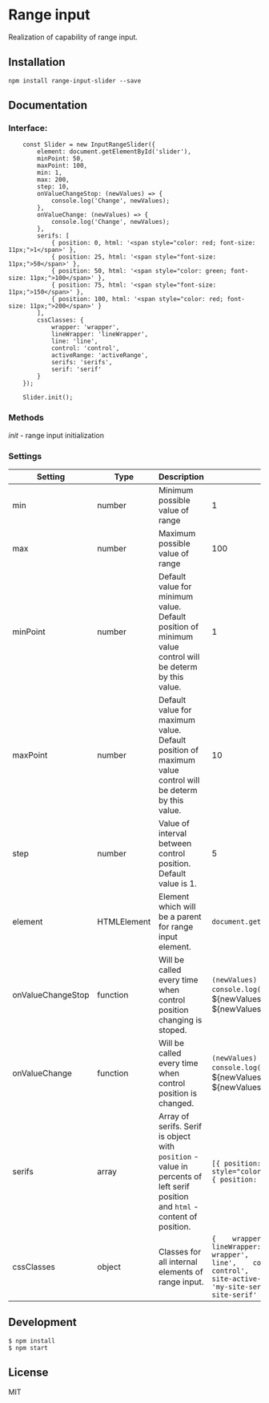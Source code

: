 # Range input

Realization of capability of range input.

## Installation
`npm install range-input-slider --save`

## Documentation
### Interface:
```
    const Slider = new InputRangeSlider({
        element: document.getElementById('slider'),
        minPoint: 50,
        maxPoint: 100,
        min: 1,
        max: 200,
        step: 10,
        onValueChangeStop: (newValues) => {
            console.log('Change', newValues);
        },
        onValueChange: (newValues) => {
            console.log('Change', newValues);
        },
        serifs: [
            { position: 0, html: '<span style="color: red; font-size: 11px;">1</span>' },
            { position: 25, html: '<span style="font-size: 11px;">50</span>' },
            { position: 50, html: '<span style="color: green; font-size: 11px;">100</span>' },
            { position: 75, html: '<span style="font-size: 11px;">150</span>' },
            { position: 100, html: '<span style="color: red; font-size: 11px;">200</span>' }
        ],
        cssClasses: {
            wrapper: 'wrapper',
            lineWrapper: 'lineWrapper',
            line: 'line',
            control: 'control',
            activeRange: 'activeRange',
            serifs: 'serifs',
            serif: 'serif'
        }
    });

    Slider.init();
```

### Methods
*init* - range input initialization

### Settings
| Setting       | Type          | Description   | Example       | Required      |
| ------------- | ------------- | ------------- | ------------- | ------------- |
| min | number | Minimum possible value of range | 1 | yes |
| max | number | Maximum possible value of range | 100 | yes |
| minPoint | number  | Default value for minimum value. Default position of minimum value control will be determ by this value. | 1 | yes |
| maxPoint  | number | Default value for maximum value. Default position of maximum value control will be determ by this value.| 10 | yes |
| step  | number | Value of interval between control position. Default value is 1. | 5 | no |
| element  | HTMLElement  | Element which will be a parent for range input element. | `document.getElementById('price')` | yes|
| onValueChangeStop | function  | Will be called every time when control position changing is stoped. | `(newValues) => {    console.log(`min: ${newValues.min}, max: ${newValues.max} `);    }` | yes |
| onValueChange | function | Will be called every time when control position is changed. | `(newValues) => {    console.log(`min: ${newValues.min}, max: ${newValues.max} `);    } `| no |
| serifs | array | Array of serifs. Serif is object with `position` - value in percents of left serif position and `html` - content of position. | `[{ position: 0, html: '<span style="color: red">1</span>' }, { position: 0, html: '100' }]` | no |
| cssClasses | object | Classes for all internal elements of range input. | ```{    wrapper: 'my-site-wrapper',    lineWrapper: 'my-site-line-wrapper',    line: 'my-site-line',    control: 'my-site-control',    activeRange: 'my-site-active-range',    serifs: 'my-site-serifs',    serif: 'my-site-serif'    }``` | no |


## Development
```
$ npm install
$ npm start
```

## License
MIT
